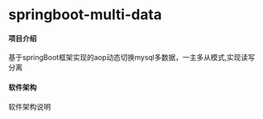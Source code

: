 # springboot-multi-data

#### 项目介绍
基于springBoot框架实现的aop动态切换mysql多数据，一主多从模式,实现读写分离

#### 软件架构
软件架构说明


